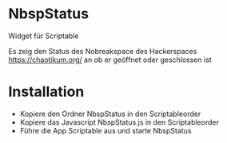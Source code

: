 # NbspStatus
Widget für Scriptable

Es zeig den Status des Nobreakspace des Hackerspaces https://chaotikum.org/ an ob er geöffnet oder geschlossen ist

# Installation

* Kopiere den Ordner NbspStatus in den Scriptableorder
* Kopiere das Javascript NbspStatus.js in den Scriptableorder
* Führe die App Scriptable aus und starte NbspStatus

